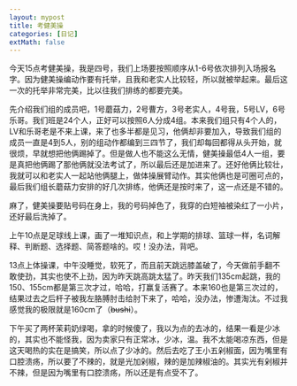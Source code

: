 ```yaml
---
layout: mypost
title: 考健美操
categories: [日记]
extMath: false
---
```


今天15点考健美操，我是四号，我们上场要按照顺序从1-6号依次排列入场报名字。因为健美操编动作要有托举，且我和老实人比较轻，所以就被举起来。最后这一次的托举非常完美，比以往我们排练的都要完美。

先介绍我们组的成员吧，1号蘑菇力，2号曹方，3号老实人，4号我，5号LV，6号乐哥。我们班是24个人，正好可以按照6人分成4组。本来我们组只有4个人的，LV和乐哥老是不来上课，来了也多半都是见习，他俩却非要加入，导致我们组的成员一直是4到5人，别的组动作都编到三四节了，我们却每回都得从头开始，就很烦，早就想把他俩踢掉了。但是做人也不能这么无情，健美操最低4人一组，要是真把他俩踢了那他俩就没法考试了，所以最后还是加进来了。还好他俩比较壮，我就可以和老实人一起站他俩腿上，做体操展臂动作。其实他俩也是可圈可点的，最后我们组长蘑菇力安排的好几次排练，他俩还是按时来了，这一点还是不错的。

麻了，健美操要贴号码在身上，我的号码掉色了，我穿的白短袖被染红了一小片，还好最后洗掉了。

上午10点是足球线上课，画了一堆知识点，和上学期的排球、篮球一样，名词解释、判断题、选择题、简答题啥的。哎！没办法，背吧。

13点上体操课，中午没睡觉，软死了，而且前天跳远膝盖破了，今天做前手翻不敢使劲，其实也使不上劲，因为昨天跳高跳太猛了。昨天我们135cm起跳，我的150、155cm都是第三次才过，哈哈，打赢复活赛了。本来160也是第三次过的，结果过去之后杆子被我左胳膊肘击给肘下来了，哈哈，没办法，惨遭淘汰。不过我感觉我的极限就是160cm了（~~bushi~~）。

下午买了两杯茉莉奶绿喝，拿的时候傻了，我以为点的去冰的，结果一看是少冰的，其实也不能怪我，因为卖家只有正常冰，少冰，温。我不太能喝凉东西，但是这天喝热的实在是搞笑，所以点了少冰的。然后去吃了王小五剁椒面，因为嘴里有口腔溃疡，所以要了不辣的，就是光加剁椒，辣的是加辣椒油的。其实光有剁椒并不辣，但是因为嘴里有口腔溃疡，所以还是有点受不了。
